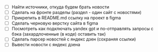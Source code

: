 
- [ ] Найти источники, откуда будем брать новости
- [ ] Сделать на фронте разделы (раздел - один сайт с новостями)
- [ ] Прикрепить в README.md ссылку на проект в figma
- [ ] Сделать черновую верстку сайта в figma
- [ ] Посмотреть как подключать yandex gpt и по-отправлять запросы с бэка (захардлоченные (в коде) оставить так)
- [ ] Сделать парсер новостей с яндекс дзен (сохраняя ссылки)
- [ ] Вывести новости с яндекс дзена